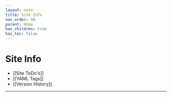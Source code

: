 ```yaml
---
layout: note
title: Site Info
nav_order: 99
parent: Home
has_children: true
has_toc: false
---
```


# Site Info

- [[Site ToDo's]]
- [[YAML Tags]]
- [[Version History]]

---
